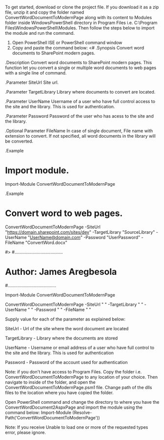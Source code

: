 To get started, download or clone the project file. If you download it as a zip file, unzip it and copy the folder named ConvertWordDocumentToModernPage along with its content to Modules folder inside WindowsPowerShell directory in Program Files i.e. C:\Program Files\WindowsPowerShell\Modules.  Then follow the steps below to import the module and run the command.

1. Open PowerShell ISE or PowerShell command window 
2. Copy and paste the command below:
<#
 .Synopsis
  Convert word documents to SharePoint modern pages.
  
 .Description
  Convert word documents to SharePoint modern pages. This function let you convert a single or multiple word documents to web pages with a single line of command.

 .Parameter SiteUrl
  Site url.

 .Parameter TargetLibrary
  Library where documents to convert are located.

 .Parameter UserName
  Username of a user who have full control access to the site and the library.
  This is used for authentication.

 .Parameter Password
  Password of the user who has acess to the site and the library.

  .Optional Parameter FileName
  In case of single document, File name with extension to convert. If not specified, all word documents in the library will be converted.

 .Example
   # Import module.
   Import-Module ConvertWordDocumentToModernPage 

 .Example
   # Convert word to web pages.
  ConvertWordDocumentToModernPage -SiteUrl "https://domain.sharepoint.com/sites/dev" -TargetLibrary "SourceLibrary" -UserName "UserName@domain.com" -Password "UserPassword" -FileName "ConvertWord.docx"

 
#>
#.......................................
# Author: James Aregbesola
#.......................................

   Import-Module ConvertWordDocumentToModernPage 
   
   ConvertWordDocumentToModernPage -SiteUrl " " -TargetLibrary " " -UserName " " -Password " " -FileName " "

Supply value for each of the parameter as explained below:

SiteUrl - Url of the site where the word document are located

TargetLibrary - Library where the documents are stored

UserName - Username or email address of a user who have full control to the site and the library. This is used for authentication

Password - Password of the account used for authentication

Note: if you don't have access to Program Files. Copy the folder i.e. ConvertWordDocumentToModernPage  to any location of your choice. Then navigate to inside of the folder, and open the ConvertWordDocumentToModernPage.psm1 file. Change path of the dlls files to the location where you have copied the folder. 

Open PowerShell command and change the directory to where you have the ConvertWordDocument2AspxPage  and import the module using the command below:
Import-Module (Resolve-Path('ConvertWordDocumentToModernPage'))

Note: If you receive Unable to load one or more of the requested types error, please ignore.
